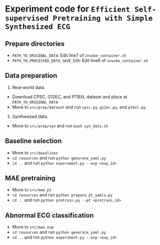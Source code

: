 # Experiment code for ``Efficient Self-supervised Pretraining with Simple Synthesized ECG``

## Prepare directories

- `PATH_TO_ORIGINAL_DATA`: Edit line7 of `invoke_container.sh` 
- `PATH_TO_PROCESSED_DATA_SAVE_DIR`: Edit line8 of `invoke_container.sh`

## Data preparation

1. Real-world data.

- Download CPSC, G12EC, and PTBXL dataset and place at `PATH_TO_ORIGINAL_DATA` 
- Move to `src/prep/dataset` and run `cpsc.py`, `g12ec.py`, and `ptbxl.py`.

2. Synthesized data.

- Move to `src/prep/syn` and run `bash syn_data.sh`


## Baseline selection

- Move to `src/baselines`
- `cd resources` and run `python generate_yaml.py`
- `cd ..` and run `python experiment.py --exp <exp_id>`

## MAE pretraining

- Move to `src/mae_pt`
- `cd resources` and run `python prepare_pt_yamls.py`
- `cd ..` and run `python pretrain.py --pt <pretrain_id>`

## Abnormal ECG classification

- Move to `src/mae_exp`
- `cd resources` and run `python generate_yaml.py`
- `cd ..` and run `python experiment.py --exp <exp_id>`


